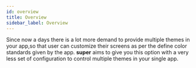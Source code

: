 ```yaml
---
id: overview
title: Overview
sidebar_label: Overview
---
```



Since now a days there is a lot more demand to provide multiple themes in your app,so that user can customize their screens as per the define color standards given by the app. **super** aims to give you this option with a very less set of configuration to control multiple themes in your single app.
